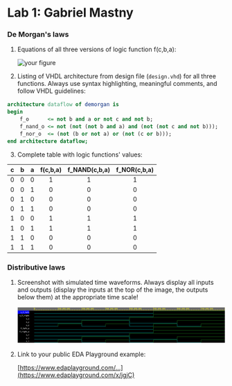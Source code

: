 
# Lab 1: Gabriel Mastny

### De Morgan's laws

1. Equations of all three versions of logic function f(c,b,a):

   ![your figure](http://mathurl.com/render.cgi?f%28c%2Cb%2Ca%29%20%3D%20%5Cbar%7Bb%7Da%20+%20%5Cbar%7Bc%7D%5Cbar%7Bd%7D%20%20%5Cnewline%0Af%28c%2Cb%2Ca%29_%7BNAND%7D%20%3D%20%5Coverline%7B%20%5Coverline%7B%5Cbar%7Bb%7Da%7D%20*%20%5Coverline%7B%5Cbar%7Bc%7D%5Cbar%7Bb%7D%7D%7D%20%5Cnewline%0Af%28c%2Cb%2Ca%29_%7BNOR%7D%20%3D%20%5Coverline%7B%20b%20+%20%5Cbar%7Ba%7D%20%7D%20+%20%5Coverline%7Bc%20+%20b%7D%5Cnocache)

2. Listing of VHDL architecture from design file (`design.vhd`) for all three functions. Always use syntax highlighting, meaningful comments, and follow VHDL guidelines:

```vhdl
architecture dataflow of demorgan is
begin
    f_o      <= not b and a or not c and not b;
    f_nand_o <= not (not (not b and a) and (not (not c and not b)));
    f_nor_o  <= (not (b or not a) or (not (c or b)));
end architecture dataflow;
```

3. Complete table with logic functions' values:

| **c** | **b** |**a** | **f(c,b,a)** | **f_NAND(c,b,a)** | **f_NOR(c,b,a)** |
| :-: | :-: | :-: | :-: | :-: | :-: |
| 0 | 0 | 0 | 1 | 1 | 1 |
| 0 | 0 | 1 | 0 | 0 | 0 |
| 0 | 1 | 0 | 0 | 0 | 0 |
| 0 | 1 | 1 | 0 | 0 | 0 |
| 1 | 0 | 0 | 1 | 1 | 1 |
| 1 | 0 | 1 | 1 | 1 | 1 |
| 1 | 1 | 0 | 0 | 0 | 0 |
| 1 | 1 | 1 | 0 | 0 | 0 |

### Distributive laws

1. Screenshot with simulated time waveforms. Always display all inputs and outputs (display the inputs at the top of the image, the outputs below them) at the appropriate time scale!

   ![your figure](images/waves.png)

2. Link to your public EDA Playground example:

   [https://www.edaplayground.com/...](https://www.edaplayground.com/x/jgjC)

